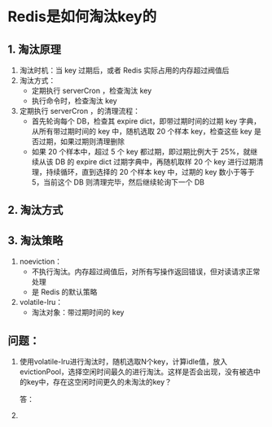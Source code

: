 # Redis是如何淘汰key的

## 1. 淘汰原理

1. 淘汰时机：当 key 过期后，或者 Redis 实际占用的内存超过阀值后
2. 淘汰方式：
   * 定期执行 serverCron ，检查淘汰 key
   * 执行命令时，检查淘汰 key
3. 定期执行 serverCron ，的清理流程：
   * 首先轮询每个 DB，检查其 expire dict，即带过期时间的过期 key 字典，从所有带过期时间的 key 中，随机选取 20 个样本 key，检查这些 key 是否过期，如果过期则清理删除
   * 如果 20 个样本中，超过 5 个 key 都过期，即过期比例大于 25%，就继续从该 DB 的 expire dict 过期字典中，再随机取样 20 个 key 进行过期清理，持续循环，直到选择的 20 个样本 key 中，过期的 key 数小于等于 5，当前这个 DB 则清理完毕，然后继续轮询下一个 DB



## 2. 淘汰方式





## 3. 淘汰策略

1. noeviction：
   * 不执行淘汰。内存超过阀值后，对所有写操作返回错误，但对读请求正常处理
   * 是 Redis 的默认策略
2. volatile-lru：
   * 淘汰对象：带过期时间的 key 





## 问题：

1. 使用volatile-lru进行淘汰时，随机选取N个key，计算idle值，放入evictionPool，选择空闲时间最久的进行淘汰。这样是否会出现，没有被选中的key中，存在这空闲时间更久的未淘汰的key？

   答： 

2. 